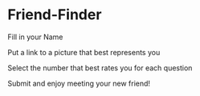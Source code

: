 # Friend-Finder

Fill in your Name

Put a link to a picture that best represents you

Select the number that best rates you for each question

Submit and enjoy meeting your new friend!
